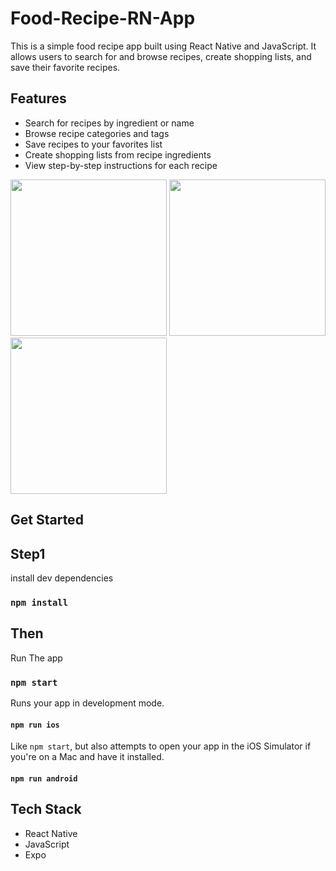 # Food-Recipe-RN-App

This is a simple food recipe app built using React Native and JavaScript. It allows users to search for and browse recipes, create shopping lists, and save their favorite recipes.

## Features
* Search for recipes by ingredient or name
* Browse recipe categories and tags
* Save recipes to your favorites list
* Create shopping lists from recipe ingredients
* View step-by-step instructions for each recipe

<img src="https://user-images.githubusercontent.com/88485343/210998928-96d3aaf4-19c7-43e7-9fa6-9c86a412bc01.jpg" width="250"> <img src="https://user-images.githubusercontent.com/88485343/210999049-fae2c466-2ca6-4ac7-9897-7f3b972a4e54.jpg" width="250"> <img src="https://user-images.githubusercontent.com/88485343/210999179-2a9dbf78-56e3-43ab-bc20-1aea130e9254.jpg" width="250"> 


## Get Started

## Step1

install dev dependencies

### `npm install`

## Then

Run The app

### `npm start`

Runs your app in development mode.

#### `npm run ios`

Like `npm start`, but also attempts to open your app in the iOS Simulator if you're on a Mac and have it installed.

#### `npm run android`

## Tech Stack
* React Native
* JavaScript
* Expo
